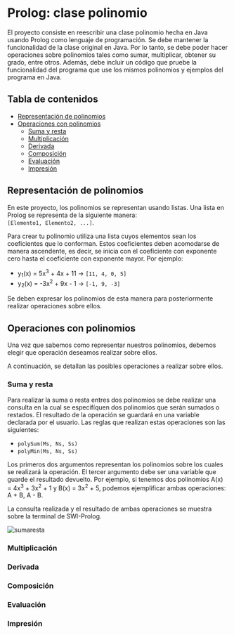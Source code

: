 # Prolog: clase polinomio

El proyecto consiste en reescribir una clase polinomio hecha en Java usando Prolog como lenguaje de programación. Se debe mantener la funcionalidad de la clase original en Java. Por lo tanto, se debe poder hacer operaciones sobre polinomios tales como sumar, multiplicar, obtener su grado, entre otros. Además, debe incluir un código que pruebe la funcionalidad del programa que use los mismos polinomios y ejemplos del programa en Java.

## Tabla de contenidos

* [Representación de polinomios](#representación-de-polinomios)
* [Operaciones con polinomios](#operaciones-con-polinomios)
  * [Suma y resta](#suma-y-resta)
  * [Multiplicación](#multiplicación)
  * [Derivada](#derivada)
  * [Composición](#composición)
  * [Evaluación](#evaluación)
  * [Impresión](#impresión)

## Representación de polinomios

En este proyecto, los polinomios se representan usando listas. Una lista en Prolog se representa de la siguiente manera:   
`[Elemento1, Elemento2, ...]`.

Para crear tu polinomio utiliza una lista cuyos elementos sean los coeficientes que lo conforman. Estos coeficientes deben acomodarse de manera ascendente, es decir, se inicia con el coeficiente con exponente cero hasta el coeficiente con exponente mayor. Por ejemplo:    
*  y<sub>1</sub>(x) = 5x<sup>3</sup> + 4x + 11   ->  `[11, 4, 0, 5]`
*  y<sub>2</sub>(x) = -3x<sup>2</sup> + 9x - 1   ->  `[-1, 9, -3]`

Se deben expresar los polinomios de esta manera para posteriormente realizar operaciones sobre ellos.

## Operaciones con polinomios

Una vez que sabemos como representar nuestros polinomios, debemos elegir que operación deseamos realizar sobre ellos. 

A continuación, se detallan las posibles operaciones a realizar sobre ellos.

### Suma y resta

Para realizar la suma o resta entres dos polinomios se debe realizar una consulta en la cual se especifíquen dos polinomios que serán sumados o restados. El resultado de la operación se guardará en una variable declarada por el usuario. Las reglas que realizan estas operaciones son las siguientes:
* `polySum(Ms, Ns, Ss)`
* `polyMin(Ms, Ns, Ss)`

Los primeros dos argumentos representan los polinomios sobre los cuales se realizará la operación. El tercer argumento debe ser una variable que guarde el resultado devuelto. Por ejemplo, si tenemos dos polinomios A(x) = 4x<sup>3</sup> + 3x<sup>2</sup> + 1 y B(x) = 3x<sup>2</sup> + 5, podemos ejemplificar ambas operaciones: A + B, A - B.

La consulta realizada y el resultado de ambas operaciones se muestra sobre la terminal de SWI-Prolog.

![sumaresta](https://user-images.githubusercontent.com/70402438/158848268-8169fdeb-c847-45bc-adf7-7ecba6bde642.png)

### Multiplicación

### Derivada

### Composición

### Evaluación

### Impresión
